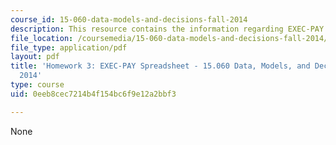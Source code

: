 ```yaml
---
course_id: 15-060-data-models-and-decisions-fall-2014
description: This resource contains the information regarding EXEC-PAY Spreadsheet.
file_location: /coursemedia/15-060-data-models-and-decisions-fall-2014/0eeb8cec7214b4f154bc6f9e12a2bbf3_MIT15_060F14_HW3_EXEC.pdf
file_type: application/pdf
layout: pdf
title: 'Homework 3: EXEC-PAY Spreadsheet - 15.060 Data, Models, and Decisions - Fall
  2014'
type: course
uid: 0eeb8cec7214b4f154bc6f9e12a2bbf3

---
```

None
